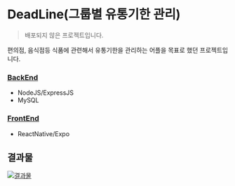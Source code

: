 # DeadLine(그룹별 유통기한 관리)
> 배포되지 않은 프로젝트입니다.

편의점, 음식점등 식품에 관련해서 유통기한을 관리하는 어플을 목표로 했던 프로젝트입니다.
### [BackEnd](https://github.com/MINJE-98/Deadline/tree/master/api)
- NodeJS/ExpressJS
- MySQL
### [FrontEnd](https://github.com/MINJE-98/Deadline/tree/master/client)
- ReactNative/Expo
## 결과물
[![결과물](https://user-images.githubusercontent.com/56459078/154798156-16ebb655-4c61-4efa-816a-e865318e8bdb.png)](https://youtu.be/_gnYCD-SFpA)
